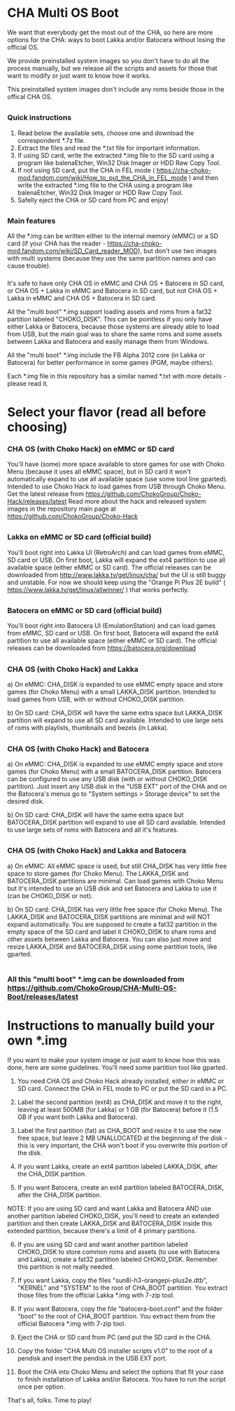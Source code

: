# CHA Multi OS Boot
We want that everybody get the most out of the CHA, so here are more options for the CHA: ways to boot Lakka and/or Batocera without losing the official OS.

We provide preinstalled system images so you don't have to do all the process manually, but we release all the scripts and assets for those that want to modify or just want to know how it works.

This preinstalled system images don't include any roms beside those in the offical CHA OS.

##
### Quick instructions
1. Read below the available sets, choose one and download the correspondent \*.7z file.
2. Extract the files and read the \*.txt file for important information.
3. If using SD card, write the extracted \*.img file to the SD card using a program like balenaEtcher, Win32 Disk Imager or HDD Raw Copy Tool.
4. If not using SD card, put the CHA in FEL mode ( https://cha-choko-mod.fandom.com/wiki/How_to_put_the_CHA_in_FEL_mode ) and then write the extracted \*.img file to the CHA using a program like balenaEtcher, Win32 Disk Imager or HDD Raw Copy Tool.
5. Safelly eject the CHA or SD card from PC and enjoy!

##
### Main features
All the \*.img can be written either to the internal memory (eMMC) or a SD card (if your CHA has the reader - https://cha-choko-mod.fandom.com/wiki/SD_Card_reader_MOD), but don't use two images with multi systems (because they use the same partition names and can cause trouble).
###
It's safe to have only CHA OS in eMMC and CHA OS + Batocera in SD card, or CHA OS + Lakka in eMMC and Batocera in SD card, but not CHA OS + Lakka in eMMC and CHA OS + Batocera in SD card.

All the "multi boot" \*.img support loading assets and roms from a fat32 partition labeled "CHOKO_DISK".
This can be pointless if you only have either Lakka or Batocera, because those systems are already able to load from USB, but the main goal was to share the same roms and some assets between Lakka and Batocera and easily manage them from Windows.

All the "multi boot" \*.img include the FB Alpha 2012 core (in Lakka or Batocera) for better performance in some games (PGM, maybe others).

Each \*.img file in this repository has a similar named \*.txt with more details - please read it.


##
# Select your flavor (read all before choosing)



### CHA OS (with Choko Hack) on eMMC or SD card
You'll have (some) more space available to store games for use with Choko Menu (because it uses all eMMC space), but in SD card it won't automatically expand to use all available space (use some tool line gparted).
Intended to use Choko Hack to load games from USB through Choko Menu.
Get the latest release from https://github.com/ChokoGroup/Choko-Hack/releases/latest
Read more about the hack and released system images in the repository main page at https://github.com/ChokoGroup/Choko-Hack


##
### Lakka on eMMC or SD card (official build)
You'll boot right into Lakka UI (RetroArch) and can load games from eMMC, SD card or USB.
On first boot, Lakka will expand the ext4 partition to use all available space (either eMMC or SD card).
The official releases can be downloaded from http://www.lakka.tv/get/linux/cha/ but the UI is still buggy and unstable.
For now we should keep using the "Orange Pi Plus 2E build" ( https://www.lakka.tv/get/linux/allwinner/ ) that works perfectly.


##
### Batocera on eMMC or SD card (official build)
You'll boot right into Batocera UI (EmulationStation) and can load games from eMMC, SD card or USB.
On first boot, Batocera will expand the ext4 partition to use all available space (either eMMC or SD card).
The official releases can be downloaded from https://batocera.org/download


##
### CHA OS (with Choko Hack) and Lakka
a) On eMMC:
  CHA_DISK is expanded to use eMMC empty space and store games (for Choko Menu) with a small LAKKA_DISK partition. Intended to load games from USB, with or without CHOKO_DISK partition.

b) On SD card:
  CHA_DISK will have the same extra space but LAKKA_DISK partition will expand to use all SD card available. Intended to use large sets of roms with playlists, thumbnails and bezels (in Lakka).


##
### CHA OS (with Choko Hack) and Batocera
a) On eMMC:
  CHA_DISK is expanded to use eMMC empty space and store games (for Choko Menu) with a small BATOCERA_DISK partition. Batocera can be configured to use any USB disk (with or without CHOKO_DISK partition).
  Just insert any USB disk in the "USB EXT" port of the CHA and on the Batocera's menus go to "System settings > Storage device" to set the desired disk.

b) On SD card:
  CHA_DISK will have the same extra space but BATOCERA_DISK partition will expand to use all SD card available. Intended to use large sets of roms with Batocera and all it's features.


##
### CHA OS (with Choko Hack) and Lakka and Batocera
a) On eMMC:
  All eMMC space is used, but still CHA_DISK has very little free space to store games (for Choko Menu). The LAKKA_DISK and BATOCERA_DISK partitions are minimal.
  Can load games with Choko Menu but it's intended to use an USB disk and set Batocera and Lakka to use it (can be CHOKO_DISK or not).

b) On SD card:
  CHA_DISK has very little free space (for Choko Menu). The LAKKA_DISK and BATOCERA_DISK partitions are minimal and will NOT expand automatically.
  You are supposed to create a fat32 partition in the empty space of the SD card and label it CHOKO_DISK to share roms and other assets between Lakka and Batocera.
  You can also just move and resize LAKKA_DISK and BATOCERA_DISK using some partition tools, like gparted.


#
### All this "multi boot" \*.img can be downloaded from https://github.com/ChokoGroup/CHA-Multi-OS-Boot/releases/latest

#
# Instructions to manually build your own \*.img
If you want to make your system image or just want to know how this was done, here are some guidelines.
You'll need some partition tool like gparted.

1. You need CHA OS and Choko Hack already installed, either in eMMC or SD card. Connect the CHA in FEL mode to PC or put the SD card in a PC.

2. Label the second partition (ext4) as CHA_DISK and move it to the right, leaving at least 500MB (for Lakka) or 1 GB (for Batocera) before it (1.5 GB if you want both Lakka and Batocera).

3. Label the first partition (fat) as CHA_BOOT and resize it to use the new free space, but leave 2 MB UNALLOCATED at the beginning of the disk - this is very important, the CHA won't boot if you overwrite this portion of the disk.

4. If you want Lakka, create an ext4 partition labeled LAKKA_DISK, after the CHA_DISK partition.

5. If you want Batocera, create an ext4 partition labeled BATOCERA_DISK, after the CHA_DISK partition.

NOTE: If you are using SD card and want Lakka and Batocera AND use another partition labeled CHOKO_DISK, you'll need to create an extended partition and then create LAKKA_DISK and BATOCERA_DISK inside this extended partition, because there's a limit of 4 primary partitions.

6. If you are using SD card and want another partition labeled CHOKO_DISK to store common roms and assets (to use with Batocera and Lakka), create a fat32 partition labeled CHOKO_DISK. Remember this partition is not really needed.

7. If you want Lakka, copy the files "sun8i-h3-orangepi-plus2e.dtb", "KERNEL" and "SYSTEM" to the root of CHA_BOOT partition. You extract those files from the official Lakka \*.img with 7-zip tool.

8. If you want Batocera, copy the file "batocera-boot.conf" and the folder "boot" to the root of CHA_BOOT partition. You extract them from the official Batocera \*.img with 7-zip tool.

9. Eject the CHA or SD card from PC (and put the SD card in the CHA.

10. Copy the folder "CHA Multi OS installer scripts v1.0" to the root of a pendisk and insert the pendisk in the USB EXT port.

11. Boot the CHA into Choko Menu and select the options that fit your case to finish installation of Lakka and/or Batocera. You have to run the script once per option.

That's all, folks.
Time to play!
